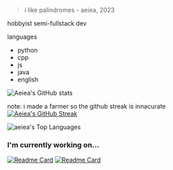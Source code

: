 > i like palindromes - aeiea, 2023

hobbyist semi-fullstack dev

languages
- python
- cpp
- js
- java
- english

![Aeiea's GitHub stats](https://github-readme-stats.vercel.app/api?username=aeiea&show_icons=true)

note: i made a farmer so the github streak is innacurate
[![Aeiea's GitHub Streak](https://streak-stats.demolab.com/?user=aeiea)](https://git.io/streak-stats)

![aeiea's Top Languages](https://github-readme-stats.vercel.app/api/top-langs/?username=aeiea&show_icons=true&hide_border=true&layout=compact)

### I'm currently working on...
[![Readme Card](https://github-readme-stats.vercel.app/api/pin/?username=aeiea&repo=ngscrape)](https://github.com/aeiea/ngscrape)
[![Readme Card](https://github-readme-stats.vercel.app/api/pin/?username=aeiea&repo=maybe-forknight)](https://github.com/aeiea/maybe-forknight)
